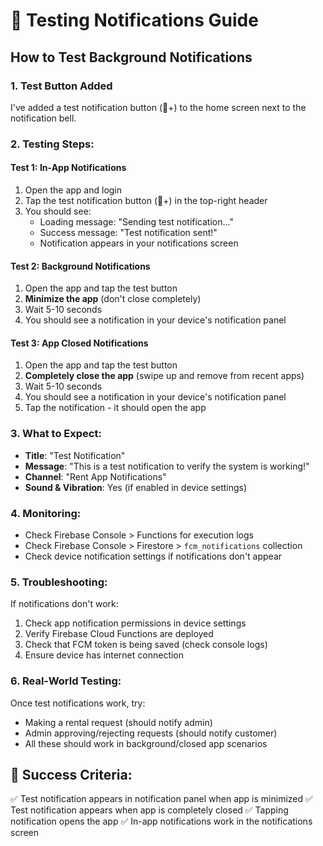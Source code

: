 # 🧪 Testing Notifications Guide

## How to Test Background Notifications

### 1. **Test Button Added**
I've added a test notification button (📳+) to the home screen next to the notification bell.

### 2. **Testing Steps:**

#### **Test 1: In-App Notifications**
1. Open the app and login
2. Tap the test notification button (📳+) in the top-right header
3. You should see:
   - Loading message: "Sending test notification..."
   - Success message: "Test notification sent!"
   - Notification appears in your notifications screen

#### **Test 2: Background Notifications**
1. Open the app and tap the test button
2. **Minimize the app** (don't close completely)
3. Wait 5-10 seconds
4. You should see a notification in your device's notification panel

#### **Test 3: App Closed Notifications**
1. Open the app and tap the test button
2. **Completely close the app** (swipe up and remove from recent apps)
3. Wait 5-10 seconds
4. You should see a notification in your device's notification panel
5. Tap the notification - it should open the app

### 3. **What to Expect:**
- **Title**: "Test Notification"
- **Message**: "This is a test notification to verify the system is working!"
- **Channel**: "Rent App Notifications"
- **Sound & Vibration**: Yes (if enabled in device settings)

### 4. **Monitoring:**
- Check Firebase Console > Functions for execution logs
- Check Firebase Console > Firestore > `fcm_notifications` collection
- Check device notification settings if notifications don't appear

### 5. **Troubleshooting:**
If notifications don't work:
1. Check app notification permissions in device settings
2. Verify Firebase Cloud Functions are deployed
3. Check that FCM token is being saved (check console logs)
4. Ensure device has internet connection

### 6. **Real-World Testing:**
Once test notifications work, try:
- Making a rental request (should notify admin)
- Admin approving/rejecting requests (should notify customer)
- All these should work in background/closed app scenarios

## 🎉 Success Criteria:
✅ Test notification appears in notification panel when app is minimized
✅ Test notification appears when app is completely closed
✅ Tapping notification opens the app
✅ In-app notifications work in the notifications screen

